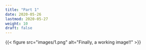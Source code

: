 ```yaml
---
title: "Part 1"
date: 2020-05-26
lastmod: 2020-05-27
weight: 10
draft: false
---
```



{{< figure src="images/1.png" alt="Finally, a working image!!"  >}}